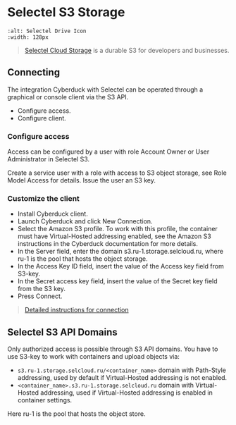 Selectel S3 Storage
====

```{image} _images/selectel.png
:alt: Selectel Drive Icon
:width: 128px
```

> [Selectel Cloud Storage](https://docs.selectel.ru/en/cloud/object-storage/) is a durable S3 for developers and businesses.

## Connecting

The integration Cyberduck with Selectel can be operated through a graphical or console client via the S3 API.

- Configure access.
- Configure client.

### Configure access

Access can be configured by a user with role Account Owner or User Administrator in Selectel S3.

Create a service user with a role with access to S3 object storage, see Role Model Access for details.
Issue the user an S3 key.

### Customize the client⁠

- Install Cyberduck client.
- Launch Cyberduck and click New Connection.
- Select the Amazon S3 profile. To work with this profile, the container must have Virtual-Hosted addressing enabled, see the Amazon S3 instructions in the Cyberduck documentation for more details.
- In the Server field, enter the domain s3.ru-1.storage.selcloud.ru, where ru-1 is the pool that hosts the object storage.
- In the Access Key ID field, insert the value of the Access key field from S3-key.
- In the Secret access key field, insert the value of the Secret key field from the S3 key.
- Press Connect.

> [Detailed instructions for connection](https://docs.selectel.ru/en/cloud/object-storage/tools/cyberduck/)

## Selectel S3 API Domains⁠

Only authorized access is possible through S3 API domains. You have to use S3-key to work with containers and upload objects via:

- ```s3.ru-1.storage.selcloud.ru/<container_name>``` domain with Path-Style addressing, used by default if Virtual-Hosted addressing is not enabled.
- ```<container_name>.s3.ru-1.storage.selcloud.ru``` domain with Virtual-Hosted addressing, used if Virtual-Hosted addressing is enabled in container settings.

Here ru-1 is the pool that hosts the object store.

